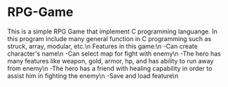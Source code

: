 # RPG-Game

This is a simple RPG Game that implement C programming languange. In this program include many general function in C programming such as struck, array, modular, etc.\n
Features in this game:\n
-Can create character's name\n
-Can select map for fight with enemy\n
-The hero has many features like weapon, gold, armor, hp, and has ability to run away from enemy\n
-The hero has a friend with healing capability in order to assist him in fighting the enemy\n
-Save and load feature\n
